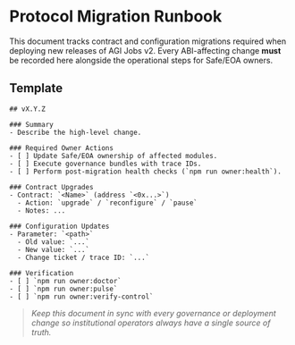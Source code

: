 # Protocol Migration Runbook

This document tracks contract and configuration migrations required when deploying new releases of AGI Jobs v2. Every ABI-affecting change **must** be recorded here alongside the operational steps for Safe/EOA owners.

## Template

```
## vX.Y.Z

### Summary
- Describe the high-level change.

### Required Owner Actions
- [ ] Update Safe/EOA ownership of affected modules.
- [ ] Execute governance bundles with trace IDs.
- [ ] Perform post-migration health checks (`npm run owner:health`).

### Contract Upgrades
- Contract: `<Name>` (address `<0x...>`)
  - Action: `upgrade` / `reconfigure` / `pause`
  - Notes: ...

### Configuration Updates
- Parameter: `<path>`
  - Old value: `...`
  - New value: `...`
  - Change ticket / trace ID: `...`

### Verification
- [ ] `npm run owner:doctor`
- [ ] `npm run owner:pulse`
- [ ] `npm run owner:verify-control`
```

> _Keep this document in sync with every governance or deployment change so institutional operators always have a single source of truth._
